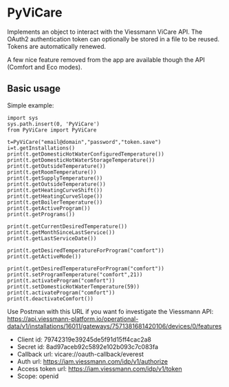 # PyViCare

Implements an object to interact with the Viessmann ViCare API.
The OAuth2 authentication token can optionally be stored in a file to be reused.
Tokens are automatically renewed.

A few nice feature removed from the app are available though the API (Comfort and Eco modes).



## Basic usage
Simple example:
```
import sys
sys.path.insert(0, 'PyViCare')
from PyViCare import PyViCare

t=PyViCare("email@domain","password","token.save")
i=t.getInstallations()
print(t.getDomesticHotWaterConfiguredTemperature()) 
print(t.getDomesticHotWaterStorageTemperature())
print(t.getOutsideTemperature())
print(t.getRoomTemperature())
print(t.getSupplyTemperature())
print(t.getOutsideTemperature()) 
print(t.getHeatingCurveShift()) 
print(t.getHeatingCurveSlope()) 
print(t.getBoilerTemperature())
print(t.getActiveProgram())
print(t.getPrograms())

print(t.getCurrentDesiredTemperature())
print(t.getMonthSinceLastService())
print(t.getLastServiceDate())

print(t.getDesiredTemperatureForProgram("comfort"))
print(t.getActiveMode())

print(t.getDesiredTemperatureForProgram("comfort"))
print(t.setProgramTemperature("comfort",21))
print(t.activateProgram("comfort"))
print(t.setDomesticHotWaterTemperature(59))
print(t.activateProgram("comfort"))
print(t.deactivateComfort())
```

Use Postman with this URL if you want fo investigate the Viessmann API:
https://api.viessmann-platform.io/operational-data/v1/installations/16011/gateways/7571381681420106/devices/0/features
- Client id: 79742319e39245de5f91d15ff4cac2a8
- Secret id: 8ad97aceb92c5892e102b093c7c083fa
- Callback url: vicare://oauth-callback/everest
- Auth url: https://iam.viessmann.com/idp/v1/authorize
- Access token url: https://iam.viessmann.com/idp/v1/token
- Scope: openid

